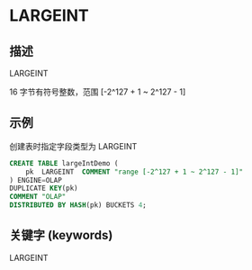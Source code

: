 # LARGEINT

## 描述

LARGEINT

16 字节有符号整数，范围 [-2^127 + 1 ~ 2^127 - 1]

## 示例

创建表时指定字段类型为 LARGEINT

```sql
CREATE TABLE largeIntDemo (
    pk  LARGEINT  COMMENT "range [-2^127 + 1 ~ 2^127 - 1]"
) ENGINE=OLAP 
DUPLICATE KEY(pk)
COMMENT "OLAP"
DISTRIBUTED BY HASH(pk) BUCKETS 4;
```

## 关键字 (keywords)

LARGEINT
